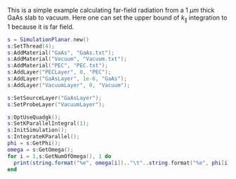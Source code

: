 This is a simple example calculating far-field radiation from a $1~\mu m$ thick GaAs slab to vacuum. Here one can set the upper bound of $k_{\parallel}$ integration to $1$ because it is far field.
```lua
s = SimulationPlanar.new()
s:SetThread(4);
s:AddMaterial("GaAs", "GaAs.txt");
s:AddMaterial("Vacuum", "Vacuum.txt");
s:AddMaterial("PEC", "PEC.txt");
s:AddLayer("PECLayer", 0, "PEC");
s:AddLayer("GaAsLayer", 1e-6, "GaAs");
s:AddLayer("VacuumLayer", 0, "Vacuum");

s:SetSourceLayer("GaAsLayer");
s:SetProbeLayer("VacuumLayer");

s:OptUseQuadgk();
s:SetKParallelIntegral(1);
s:InitSimulation();
s:IntegrateKParallel();
phi = s:GetPhi();
omega = s:GetOmega();
for i = 1,s:GetNumOfOmega(), 1 do
  print(string.format("%e", omega[i]).."\t"..string.format("%e", phi[i]));
end
```